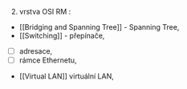 
2. vrstva OSI RM : 
- [[Bridging and Spanning Tree]] - Spanning Tree,
- [[Switching]] - přepínače, 
- [ ] adresace, 
- [ ] rámce Ethernetu, 
- [[Virtual LAN]] virtuální LAN, 